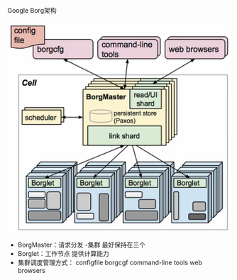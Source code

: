 Google Borg架构

![1572601765357](01组件说明.assets/1572601765357.png)

- BorgMaster：请求分发  -集群 最好保持在三个
- Borglet：工作节点  提供计算能力
-  集群调度管理方式： configfile    borgcgf    command-line tools    web browsers

